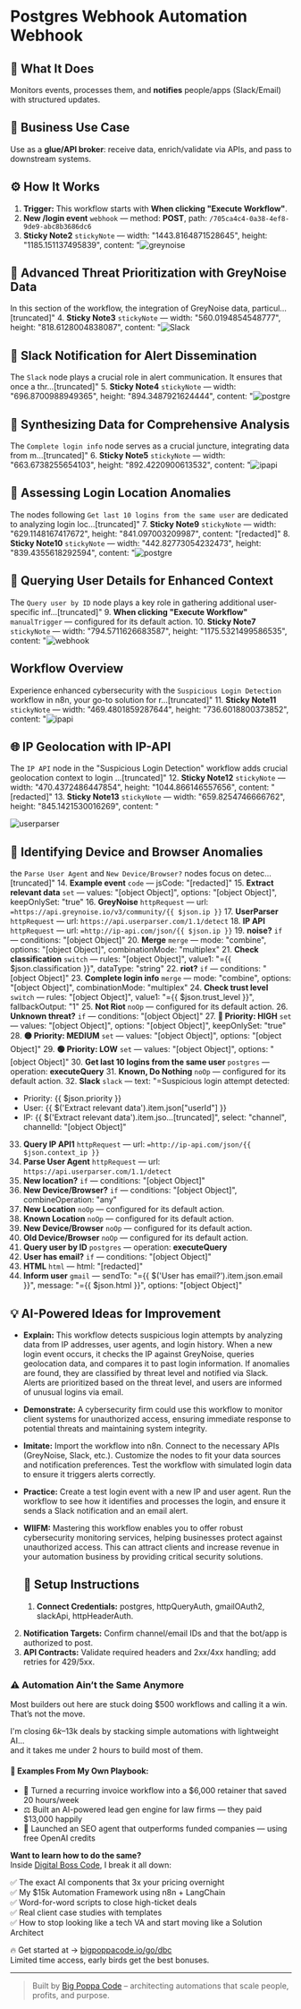 # Postgres Webhook Automation Webhook
  ## 🚀 What It Does
  Monitors events, processes them, and **notifies** people/apps (Slack/Email) with structured updates.
  
  ## 💼 Business Use Case
  Use as a **glue/API broker**: receive data, enrich/validate via APIs, and pass to downstream systems.
  
  ## ⚙️ How It Works
  1. **Trigger:** This workflow starts with **When clicking "Execute Workflow"**.
  2. **New /login event** `webhook` — method: **POST**, path: `/705ca4c4-0a38-4ef8-9de9-abc8b3686dc6`
3. **Sticky Note2** `stickyNote` — width: "1443.8164871528645", height: "1185.151137495839", content: "![greynoise](https://i.imgur.com/4vSwTkY.png)
## 🚦 Advanced Threat Prioritization with GreyNoise Data

In this section of the workflow, the integration of GreyNoise data, particul…[truncated]"
4. **Sticky Note3** `stickyNote` — width: "560.0194854548777", height: "818.6128004838087", content: "![Slack](https://i.imgur.com/iKyMV0N.png)
## 📢 Slack Notification for Alert Dissemination

The `Slack` node plays a crucial role in alert communication. It ensures that once a thr…[truncated]"
5. **Sticky Note4** `stickyNote` — width: "696.8700988949365", height: "894.3487921624444", content: "![postgre](https://i.imgur.com/OEqO3MQ.png)
## 🔄  Synthesizing Data for Comprehensive Analysis
The `Complete login info` node serves as a crucial juncture, integrating data from m…[truncated]"
6. **Sticky Note5** `stickyNote` — width: "663.6738255654103", height: "892.4220900613532", content: "![ipapi](https://i.imgur.com/OMhn14b.png)
## 📍 Assessing Login Location Anomalies

The nodes following `Get last 10 logins from the same user` are dedicated to analyzing login loc…[truncated]"
7. **Sticky Note9** `stickyNote` — width: "629.1148167417672", height: "841.097003209987", content: "[redacted]"
8. **Sticky Note10** `stickyNote` — width: "442.82773054232473", height: "839.4355618292594", content: "![postgre](https://i.imgur.com/OEqO3MQ.png)
## 🧩 Querying User Details for Enhanced Context

The `Query user by ID` node plays a key role in gathering additional user-specific inf…[truncated]"
9. **When clicking "Execute Workflow"** `manualTrigger` — configured for its default action.
10. **Sticky Note7** `stickyNote` — width: "794.5711626683587", height: "1175.5321499586535", content: "![webhook](https://i.imgur.com/D6SP9P0.png)
## Workflow Overview

Experience enhanced cybersecurity with the `Suspicious Login Detection` workflow in n8n, your go-to solution for r…[truncated]"
11. **Sticky Note11** `stickyNote` — width: "469.4801859287644", height: "736.6018800373852", content: "![ipapi](https://i.imgur.com/OMhn14b.png)
## 🌐 IP Geolocation with IP-API
The `IP API` node in the "Suspicious Login Detection" workflow adds crucial geolocation context to login …[truncated]"
12. **Sticky Note12** `stickyNote` — width: "470.4372486447854", height: "1044.866146557656", content: "[redacted]"
13. **Sticky Note13** `stickyNote` — width: "659.8254746666762", height: "845.1421530016269", content: "
















![userparser](https://i.imgur.com/IxvDyZB.png)
## 📱 Identifying Device and Browser Anomalies
the `Parse User Agent` and `New Device/Browser?` nodes focus on detec…[truncated]"
14. **Example event** `code` — jsCode: "[redacted]"
15. **Extract relevant data** `set` — values: "[object Object]", options: "[object Object]", keepOnlySet: "true"
16. **GreyNoise** `httpRequest` — url: `=https://api.greynoise.io/v3/community/{{ $json.ip }}`
17. **UserParser** `httpRequest` — url: `https://api.userparser.com/1.1/detect`
18. **IP API** `httpRequest` — url: `=http://ip-api.com/json/{{ $json.ip }}`
19. **noise?** `if` — conditions: "[object Object]"
20. **Merge** `merge` — mode: "combine", options: "[object Object]", combinationMode: "multiplex"
21. **Check classification** `switch` — rules: "[object Object]", value1: "={{ $json.classification }}", dataType: "string"
22. **riot?** `if` — conditions: "[object Object]"
23. **Complete login info** `merge` — mode: "combine", options: "[object Object]", combinationMode: "multiplex"
24. **Check trust level** `switch` — rules: "[object Object]", value1: "={{ $json.trust_level }}", fallbackOutput: "1"
25. **Not Riot** `noOp` — configured for its default action.
26. **Unknown threat?** `if` — conditions: "[object Object]"
27. **🔴 Priority: HIGH** `set` — values: "[object Object]", options: "[object Object]", keepOnlySet: "true"
28. **🟡 Priority: MEDIUM** `set` — values: "[object Object]", options: "[object Object]"
29. **🟢 Priority: LOW** `set` — values: "[object Object]", options: "[object Object]"
30. **Get last 10 logins from the same user** `postgres` — operation: **executeQuery**
31. **Known, Do Nothing** `noOp` — configured for its default action.
32. **Slack** `slack` — text: "=Suspicious login attempt detected:
  - Priority: {{ $json.priority }}
  - User: {{ $('Extract relevant data').item.json["userId"] }}
  - IP: {{ $('Extract relevant data').item.jso…[truncated]", select: "channel", channelId: "[object Object]"
33. **Query IP API1** `httpRequest` — url: `=http://ip-api.com/json/{{ $json.context_ip }}`
34. **Parse User Agent** `httpRequest` — url: `https://api.userparser.com/1.1/detect`
35. **New location?** `if` — conditions: "[object Object]"
36. **New Device/Browser?** `if` — conditions: "[object Object]", combineOperation: "any"
37. **New Location** `noOp` — configured for its default action.
38. **Known Location** `noOp` — configured for its default action.
39. **New Device/Browser** `noOp` — configured for its default action.
40. **Old Device/Browser** `noOp` — configured for its default action.
41. **Query user by ID** `postgres` — operation: **executeQuery**
42. **User has email?** `if` — conditions: "[object Object]"
43. **HTML** `html` — html: "[redacted]"
44. **Inform user** `gmail` — sendTo: "={{ $('User has email?').item.json.email }}", message: "={{ $json.html }}", options: "[object Object]"
  
  ## 💡 AI-Powered Ideas for Improvement
  - **Explain:** This workflow detects suspicious login attempts by analyzing data from IP addresses, user agents, and login history. When a new login event occurs, it checks the IP against GreyNoise, queries geolocation data, and compares it to past login information. If anomalies are found, they are classified by threat level and notified via Slack. Alerts are prioritized based on the threat level, and users are informed of unusual logins via email.

- **Demonstrate:** A cybersecurity firm could use this workflow to monitor client systems for unauthorized access, ensuring immediate response to potential threats and maintaining system integrity.

- **Imitate:** Import the workflow into n8n. Connect to the necessary APIs (GreyNoise, Slack, etc.). Customize the nodes to fit your data sources and notification preferences. Test the workflow with simulated login data to ensure it triggers alerts correctly.

- **Practice:** Create a test login event with a new IP and user agent. Run the workflow to see how it identifies and processes the login, and ensure it sends a Slack notification and an email alert.

- **WIIFM:** Mastering this workflow enables you to offer robust cybersecurity monitoring services, helping businesses protect against unauthorized access. This can attract clients and increase revenue in your automation business by providing critical security solutions.
  
  ## 🔧 Setup Instructions
  1. **Connect Credentials:** postgres, httpQueryAuth, gmailOAuth2, slackApi, httpHeaderAuth.
2. **Notification Targets:** Confirm channel/email IDs and that the bot/app is authorized to post.
3. **API Contracts:** Validate required headers and 2xx/4xx handling; add retries for 429/5xx.
  
### ⚠️ Automation Ain’t the Same Anymore

Most builders out here are stuck doing $500 workflows and calling it a win.  
That’s not the move.  

I'm closing $6k–$13k deals by stacking simple automations with lightweight AI...  
and it takes me under 2 hours to build most of them.

#### 🧠 Examples From My Own Playbook:
- 🔁 Turned a recurring invoice workflow into a $6,000 retainer that saved 20 hours/week  
- ⚖️ Built an AI-powered lead gen engine for law firms — they paid $13,000 happily  
- 🚀 Launched an SEO agent that outperforms funded companies — using free OpenAI credits  

**Want to learn how to do the same?**  
Inside [Digital Boss Code](https://bigpoppacode.io/go/dbc), I break it all down:

✅ The exact AI components that 3x your pricing overnight  
✅ My $15k Automation Framework using n8n + LangChain  
✅ Word-for-word scripts to close high-ticket deals  
✅ Real client case studies with templates  
✅ How to stop looking like a tech VA and start moving like a Solution Architect  

🔥 Get started at → [bigpoppacode.io/go/dbc](https://bigpoppacode.io/go/dbc)  
Limited time access, early birds get the best bonuses.

---
> Built by [Big Poppa Code](https://bigpoppacode.io) – architecting automations that scale people, profits, and purpose.
  